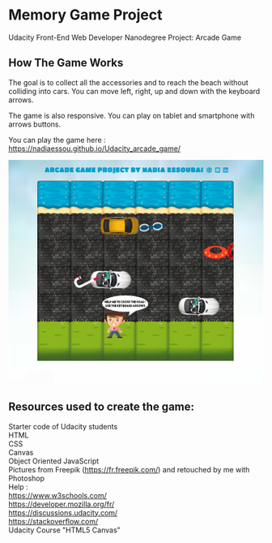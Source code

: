 # Memory Game Project
Udacity Front-End Web Developer Nanodegree Project: Arcade Game

## How The Game Works
The goal is to collect all the accessories and to reach the beach without colliding into cars.
You can move left, right, up and down with the keyboard arrows.

The game is also responsive. You can play on tablet and smartphone with arrows buttons.

You can play the game here : https://nadiaessou.github.io/Udacity_arcade_game/

![Demo](images/demo.png)

## Resources used to create the game:
Starter code of Udacity students  
HTML  
CSS  
Canvas  
Object Oriented JavaScript  
Pictures from Freepik (https://fr.freepik.com/) and retouched by me with Photoshop  
Help :  
https://www.w3schools.com/  
https://developer.mozilla.org/fr/  
https://discussions.udacity.com/  
https://stackoverflow.com/  
Udacity Course "HTML5 Canvas"
